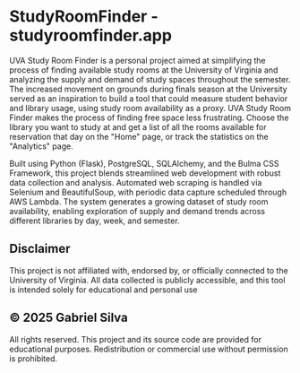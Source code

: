 # StudyRoomFinder - studyroomfinder.app

UVA Study Room Finder is a personal project aimed at simplifying the process of finding available study rooms at the University of Virginia and analyzing the supply and demand of study spaces throughout the semester. The increased movement on grounds during finals season at the University served as an inspiration to build a tool that could measure student behavior and library usage, using study room availability as a proxy. UVA Study Room Finder makes the process of finding free space less frustrating. Choose the library you want to study at and get a list of all the rooms available for reservation that day on the "Home" page, or track the statistics on the "Analytics" page.

Built using Python (Flask), PostgreSQL, SQLAlchemy, and the Bulma CSS Framework, this project blends streamlined web development with robust data collection and analysis. Automated web scraping is handled via Selenium and BeautifulSoup, with periodic data capture scheduled through AWS Lambda. The system generates a growing dataset of study room availability, enabling exploration of supply and demand trends across different libraries by day, week, and semester.

## Disclaimer
This project is not affiliated with, endorsed by, or officially connected to the University of Virginia. All data collected is publicly accessible, and this tool is intended solely for educational and personal use

## © 2025 Gabriel Silva
All rights reserved. This project and its source code are provided for educational purposes. Redistribution or commercial use without permission is prohibited.
